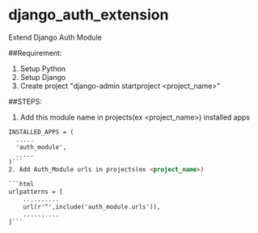 # django_auth_extension
Extend Django Auth Module 

##Requirement:
1. Setup Python
2. Setup Django
3. Create project "django-admin startproject <project_name>"

##STEPS:
1. Add this module name in projects(ex <project_name>) installed apps

```html 
INSTALLED_APPS = (
  .....
  'auth_module',
  .....
)```
2. Add Auth_Module urls in projects(ex <project_name>)

```html 
urlpatterns = [
    ..........
    url(r'^',include('auth_module.urls')),
    ..........
]```

